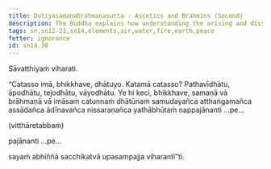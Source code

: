 ```yaml
---
title: Dutiyasamaṇabrāhmaṇasutta - Ascetics and Brahmins (Second)
description: The Buddha explains how understanding the arising and dissolution of the four elements, and the attraction, danger, and the escape in the four elements leads to peace in this very life.
tags: sn,sn12-21,sn14,elements,air,water,fire,earth,peace
fetter: ignorance
id: sn14.38
---
```


Sāvatthiyaṁ viharati.

“Catasso imā, bhikkhave, dhātuyo. Katamā catasso? Pathavīdhātu, āpodhātu, tejodhātu, vāyodhātu. Ye hi keci, bhikkhave, samaṇā vā brāhmaṇā vā imāsaṁ catunnaṁ dhātūnaṁ samudayañca atthaṅgamañca assādañca ādīnavañca nissaraṇañca yathābhūtaṁ nappajānanti …pe…

(vitthāretabbaṁ)

pajānanti …pe…

sayaṁ abhiññā sacchikatvā upasampajja viharantī”ti.